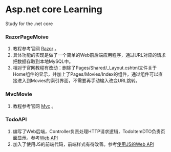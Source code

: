 # Asp.net core Learning

Study for the .net core

### RazorPageMoive
1. 教程参考官网 [Razor](https://docs.microsoft.com/zh-cn/aspnet/core/tutorials/razor-pages/?view=aspnetcore-5.0) 。
2. 具体功能的实现是做了一个简单的Web前后端应用程序，通过URL对应的请求把数据存取到本地MySQL中。
3. 相对于官网教程有改动：删除了Pages/Shared/_Layout.cshtml文件关于Home组件的显示，并加上了Pages/Movies/Index的组件，通过组件可以直接进入到Movies的索引界面，不需要再手动输入改变URL跳转。

### MvcMovie
1. 教程参考官网 [Mvc](https://docs.microsoft.com/zh-cn/aspnet/core/tutorials/first-mvc-app/start-mvc?view=aspnetcore-5.0&tabs=visual-studio) 。

### TodoAPI
1. 编写了Web后端，Controller负责处理HTTP请求逻辑，TodoItemDTO负责页面显示。参考[Web API](https://docs.microsoft.com/zh-cn/aspnet/core/tutorials/first-web-api?view=aspnetcore-5.0&tabs=visual-studio)
2. 加入了使用JS的前端代码，前端样式有待改善。参考[使用JS的Web API](https://docs.microsoft.com/zh-cn/aspnet/core/tutorials/web-api-javascript?view=aspnetcore-5.0) 